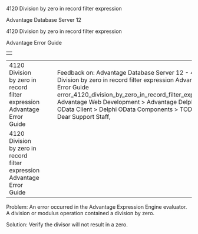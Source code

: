 4120 Division by zero in record filter expression




Advantage Database Server 12  

4120 Division by zero in record filter expression

Advantage Error Guide

|  |
| --- |
|  |

|  |  |  |  |  |
| --- | --- | --- | --- | --- |
| 4120 Division by zero in record filter expression  Advantage Error Guide |  |  | Feedback on: Advantage Database Server 12 - 4120 Division by zero in record filter expression Advantage Error Guide error\_4120\_division\_by\_zero\_in\_record\_filter\_expression Advantage Web Development > Advantage Delphi OData Client > Delphi OData Components > TODataSet / Dear Support Staff, |  |
| 4120 Division by zero in record filter expression  Advantage Error Guide |  |  |  |  |

Problem: An error occurred in the Advantage Expression Engine evaluator. A division or modulus operation contained a division by zero.

Solution: Verify the divisor will not result in a zero.